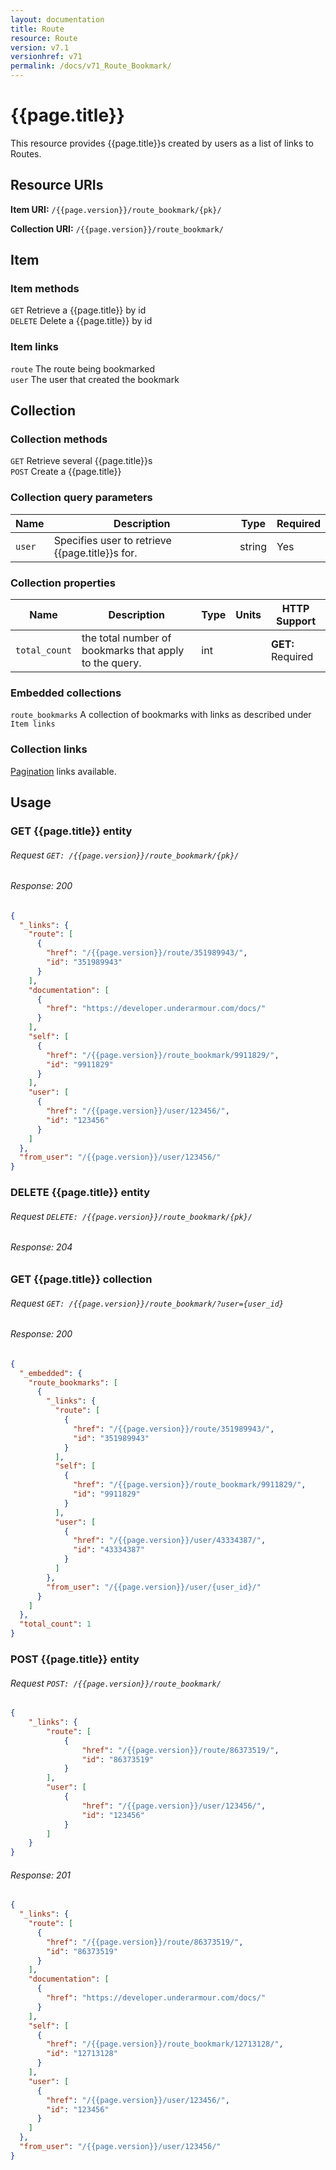 ```yaml
---
layout: documentation
title: Route
resource: Route
version: v7.1
versionhref: v71
permalink: /docs/v71_Route_Bookmark/
---
```


# {{page.title}}

This resource provides {{page.title}}s created by users as a list of links to Routes.

## Resource URIs

**Item URI:** `/{{page.version}}/route_bookmark/{pk}/`

**Collection URI:** `/{{page.version}}/route_bookmark/`

## Item

### Item methods

`GET` Retrieve a {{page.title}} by id  
`DELETE` Delete a {{page.title}} by id

### Item links

`route` The route being bookmarked  
`user` The user that created the bookmark

## Collection

### Collection methods

`GET` Retrieve several {{page.title}}s  
`POST` Create a {{page.title}}

### Collection query parameters

| Name         | Description               | Type       | Required |
|--------------|---------------------------|------------|----------|
|`user` | Specifies user to retrieve {{page.title}}s for. | string | Yes |

### Collection properties

| Name         | Description          | Type      | Units               | HTTP Support      |
|--------------|----------------------|-----------|---------------------|-------------------|
| `total_count` | the total number of bookmarks that apply to the query. | int | | **GET:** Required |

### Embedded collections

`route_bookmarks` A collection of bookmarks with links as described under `Item links`

### Collection links

[Pagination](/docs/{{page.versionhref}}_Paging) links available.

## Usage

### GET {{page.title}} entity

###### Request `GET: /{{page.version}}/route_bookmark/{pk}/`

###### Response: 200

```json
{
  "_links": {
    "route": [
      {
        "href": "/{{page.version}}/route/351989943/",
        "id": "351989943"
      }
    ], 
    "documentation": [
      {
        "href": "https://developer.underarmour.com/docs/"
      }
    ], 
    "self": [
      {
        "href": "/{{page.version}}/route_bookmark/9911829/",
        "id": "9911829"
      }
    ], 
    "user": [
      {
        "href": "/{{page.version}}/user/123456/",
        "id": "123456"
      }
    ]
  }, 
  "from_user": "/{{page.version}}/user/123456/"
}
```
### DELETE {{page.title}} entity

###### Request `DELETE: /{{page.version}}/route_bookmark/{pk}/`

###### Response: 204

### GET {{page.title}} collection

###### Request `GET: /{{page.version}}/route_bookmark/?user={user_id}`

###### Response: 200

```json
{
  "_embedded": {
    "route_bookmarks": [
      {
        "_links": {
          "route": [
            {
              "href": "/{{page.version}}/route/351989943/",
              "id": "351989943"
            }
          ], 
          "self": [
            {
              "href": "/{{page.version}}/route_bookmark/9911829/",
              "id": "9911829"
            }
          ], 
          "user": [
            {
              "href": "/{{page.version}}/user/43334387/",
              "id": "43334387"
            }
          ]
        }, 
        "from_user": "/{{page.version}}/user/{user_id}/"
      }
    ]
  }, 
  "total_count": 1
}
```

### POST {{page.title}} entity

###### Request `POST: /{{page.version}}/route_bookmark/`

```json
{
    "_links": {
        "route": [
            {
                "href": "/{{page.version}}/route/86373519/",
                "id": "86373519"
            }
        ], 
        "user": [
            {
                "href": "/{{page.version}}/user/123456/",
                "id": "123456"
            }
        ]
    }
}
```

###### Response: 201

```json
{
  "_links": {
    "route": [
      {
        "href": "/{{page.version}}/route/86373519/",
        "id": "86373519"
      }
    ], 
    "documentation": [
      {
        "href": "https://developer.underarmour.com/docs/"
      }
    ], 
    "self": [
      {
        "href": "/{{page.version}}/route_bookmark/12713128/",
        "id": "12713128"
      }
    ], 
    "user": [
      {
        "href": "/{{page.version}}/user/123456/",
        "id": "123456"
      }
    ]
  }, 
  "from_user": "/{{page.version}}/user/123456/"
}
```
